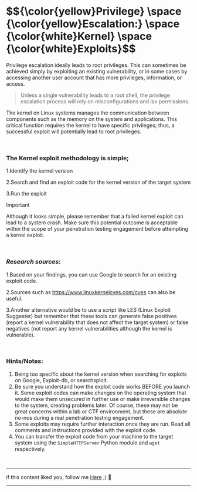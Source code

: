 <h1>$${\color{yellow}Privilege} \space {\color{yellow}Escalation:} \space {\color{white}Kernel} \space {\color{white}Exploits}$$</h1>

Privilege escalation ideally leads to root privileges. This can sometimes be achieved simply by exploiting an existing vulnerability, or in some cases by accessing another user account that has more privileges, information, or access.


> Unless a single vulnerability leads to a root shell, the privilege escalation process will rely on misconfigurations and lax permissions.


The kernel on Linux systems manages the communication between components such as the memory on the system and applications. This critical function requires the kernel to have specific privileges; thus, a successful exploit will potentially lead to root privileges.

<br>

### The Kernel exploit methodology is simple;

  1.Identify the kernel version
  
  2.Search and find an exploit code for the kernel version of the target system
  
  3.Run the exploit 

> [!IMPORTANT]
> Although it looks simple, please remember that a failed kernel exploit can lead to a system crash. Make sure this potential outcome is acceptable within the scope of your penetration testing engagement before attempting a kernel exploit.

<br>

###  ***Research sources***:

  1.Based on your findings, you can use Google to search for an existing exploit code.
  
  2.Sources such as https://www.linuxkernelcves.com/cves can also be useful.
  
  3.Another alternative would be to use a script like LES (Linux Exploit Suggester) but remember that these tools can generate false positives (report a kernel vulnerability that does not affect the target system) or false negatives (not report any kernel vulnerabilities although the kernel is vulnerable).

<br>

###  Hints/Notes:

   1. Being too specific about the kernel version when searching for exploits on Google, Exploit-db, or searchsploit.
   2. Be sure you understand how the exploit code works BEFORE you launch it. Some exploit codes can make changes on the operating system that would make them unsecured in further use or make irreversible changes to the system, creating problems later. Of course, these may not be great concerns within a lab or CTF environment, but these are absolute no-nos during a real penetration testing engagement.
   3. Some exploits may require further interaction once they are run. Read all comments and instructions provided with the exploit code.
   4. You can transfer the exploit code from your machine to the target system using the ```SimpleHTTPServer``` Python module and ```wget``` respectively.
  

<br>

******
if this content liked you, follow me [Here](https://github.com/4bo4yman) ;) :tada:
*****
